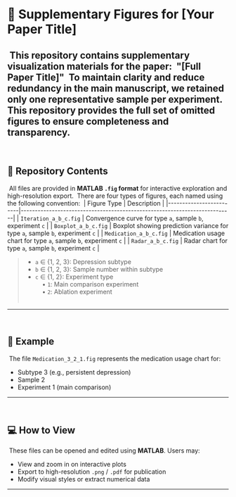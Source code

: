 # 📘 Supplementary Figures for [Your Paper Title]
﻿
This repository contains supplementary visualization materials for the paper:
﻿
**"[Full Paper Title]"**
﻿
To maintain clarity and reduce redundancy in the main manuscript, we retained only one representative sample per experiment. This repository provides the **full set of omitted figures** to ensure completeness and transparency.
﻿
---
﻿
## 📂 Repository Contents
﻿
All files are provided in **MATLAB `.fig` format** for interactive exploration and high-resolution export.
﻿
There are four types of figures, each named using the following convention:
﻿
| Figure Type             | Description                                                               |
|-------------------------|---------------------------------------------------------------------------|
| `Iteration_a_b_c.fig`   | Convergence curve for type `a`, sample `b`, experiment `c`                |
| `Boxplot_a_b_c.fig`     | Boxplot showing prediction variance for type `a`, sample `b`, experiment `c` |
| `Medication_a_b_c.fig`  | Medication usage chart for type `a`, sample `b`, experiment `c`           |
| `Radar_a_b_c.fig`       | Radar chart for type `a`, sample `b`, experiment `c`                      |
﻿
> - `a` ∈ {1, 2, 3}: Depression subtype  
> - `b` ∈ {1, 2, 3}: Sample number within subtype  
> - `c` ∈ {1, 2}: Experiment type  
> &nbsp;&nbsp;&nbsp;&nbsp;• `1`: Main comparison experiment  
> &nbsp;&nbsp;&nbsp;&nbsp;• `2`: Ablation experiment  
﻿
---
﻿
## 📌 Example
﻿
The file `Medication_3_2_1.fig` represents the medication usage chart for:
- Subtype 3 (e.g., persistent depression)
- Sample 2
- Experiment 1 (main comparison)
﻿
---
﻿
## 💻 How to View
﻿
These files can be opened and edited using **MATLAB**. Users may:
- View and zoom in on interactive plots  
- Export to high-resolution `.png` / `.pdf` for publication  
- Modify visual styles or extract numerical data
﻿
---
